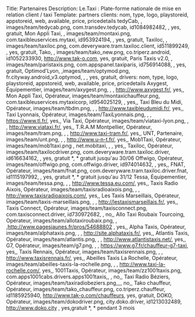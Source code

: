 Title: Partenaires
Description: Le.Taxi : Plate-forme nationale de mise en relation client / taxi
Template: partners
clients: nom, type, logo, playstoreid, appstoreid, web, available, price, pricedetails
     tedyCab, , images/team/tedycab.png, com.transdev.tedycab, id1084982482, , yes, gratuit,
     Mon Appli Taxi, , images/team/montaxi.png, com.taxibleuservices.mytaxi, id953924194, , yes, gratuit,
     Taxiloc, , images/team/taxiloc.png, com.deveryware.tram.taxiloc.client, id511899249, , yes, gratuit,
     Tako, , images/team/tako_new.png, co.triperz.android, id1052233930, http://www.tak-o.com, yes, gratuit,
     Paris Taxis v2.0, , images/team/paristaxis.png, com.appspanel.taxiparis, id756914088, , yes, gratuit,
     Optimod'Lyon, ,images/team/optymod.png, fr.cityway.android_v3.optymod, , , yes, gratuit,
drivers: nom, type, logo, playstoreid, appstoreid, web, available, price, pricedetails
     Axygest, Équipementier, images/team/axygest.png, , , http://www.axygest.fr/, yes,,
     Mon Appli Taxi, Opérateur, images/team/montaxichauffeur.png, com.taxibleuservices.mytaxicorp, id954025129, , yes,,
     Taxi Bleu du Midi, Opérateur, images/team/tbdm.png, , , http://www.taxibleudumidi.fr/, yes,,
     Taxi Lyonnais, Opérateur, images/team/TaxiLyonnais.png, , , https://www.tl.fr/, yes,,
     Via Taxi, Opérateur, images/team/viataxi-lyon.png, , , http://www.viataxi.fr/, yes,,
     T.R.A.M Montpellier, Opérateur, images/team/tram.png, , , http://www.taxi-tram.fr/, yes,,
     UNT, Partenaire, images/team/unt.png, , , http://www.u-n-t.fr/, yes,,
     Mob1Taxi, Opérateur, images/team/mob1taxi.png , net.mobitaxi, , , yes,,
     Taxiloc, Opérateur, images/team/taxilocdriver.png, com.deveryware.tram.taxiloc.driver, id616634162, , yes, gratuit *, * gratuit jusqu'au 30/06
     Offwigo, Opérateur, images/team/offwigo.png, com.offwigo.driver, id974014632, , yes,,
     FNAT, Opérateur, images/team/fnat.png, com.deveryware.tram.taxiloc.driver.fnat, id1115197992, , yes, gratuit *, * gratuit jusqu'au 31/12
     Tessa, Équipementier, images/team/tessa.png, , , http://www.tessa.eu.com/, yes,,
     Taxis Radio Aixois, Opérateur, images/team/taxisradioaixois.png, , , http://www.taxisradioaixois.com/, yes,,
     Les Taxis Marseillais, Opérateur, images/team/taxis-marseillais.png, , , http://lestaxismarseillais.fr/, yes,,
     Taxis Connect, Opérateur, images/team/taxisconnect.png, com.taxisconnect.driver, id730972682, , no,,
     Allo Taxi Roubaix Tourcoing, Opérateur, images/team/allotaxiroubaix.png, , ,http://www.pagesjaunes.fr/pros/54688802 , yes,,
     Alpha Taxis, Opérateur, images/team/alphataxis.png, , , http://site.alphataxis.fr/, yes,,
     Atlantis Taxis, Opérateur, images/team/atlantis.png, , , http://www.atlantistaxis.net/, yes,,
     G7, Opérateur, images/team/g7.png, , , https://www.g7.fr/chauffeur-g7-taxi, yes,,
     Taxis Rennais, Opérateur, images/team/taxisrennais.png, , , http://www.taxisrennais.fr/, yes,,
     Abeilles Taxis La Rochelle, Opérateur, images/team/abeilles-taxis-la-rochelle.png, , , http://www.taxi-la-rochelle.com/, yes,,
     1001Taxis, Opérateur, images/team/zz1001taxis.png, com.apps1001cabs.drivers.apps1001taxis,, , no,,
     Taxi Radio Béziers, Opérateur, images/team/taxiradiobeziers.png,,,, no,, 
     Tako chauffeur, Opérateur, images/team/tako_chauffeur.png, co.triperz.chauffeur, id1185925940, http://www.tak-o.com/chauffeurs, yes, gratuit,
     DOKO, Opérateur, images/team/dokodriver.png, city.doko.driver, id1213032489, http://www.doko.city , yes,gratuit *, * pendant 3 mois

